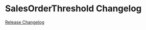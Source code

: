 # SalesOrderThreshold Changelog

[Release Changelog](https://github.com/spryker/sales-order-threshold/releases)
